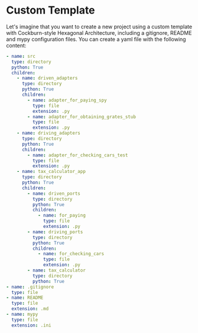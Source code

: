 # Custom Template

Let's imagine that you want to create a new project using a custom template with Cockburn-style Hexagonal Architecture,
including a gitignore, README and mypy configuration files.
You can create a yaml file with the following content:

```yaml
- name: src
  type: directory
  python: True
  children:
    - name: driven_adapters
      type: directory
      python: True
      children:
        - name: adapter_for_paying_spy
          type: file
          extension: .py
        - name: adapter_for_obtaining_grates_stub
          type: file
          extension: .py
    - name: driving_adapters
      type: directory
      python: True
      children:
        - name: adapter_for_checking_cars_test
          type: file
          extension: .py
    - name: tax_calculator_app
      type: directory
      python: True
      children:
        - name: driven_ports
          type: directory
          python: True
          children:
            - name: for_paying
              type: file
              extension: .py
        - name: driving_ports
          type: directory
          python: True
          children:
            - name: for_checking_cars
              type: file
              extension: .py
        - name: tax_calculator
          type: directory
          python: True
- name: .gitignore
  type: file
- name: README
  type: file
  extension: .md
- name: mypy
  type: file
  extension: .ini
```